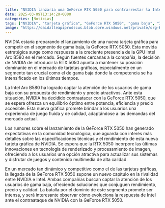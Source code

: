 ```yaml
---
title: "NVIDIA lanzaría una GeForce RTX 5050 para contrarrestar la Intel Arc B580"
date: 2025-03-09T13:14:20+0000
categories: [Noticias]
tags: ["NVIDIA", "tarjeta gráfica", "GeForce RTX 5050", "gama baja", "Intel Arc B580", "rendimiento", "mercado."]
image: "https://oaidalleapiprodscus.blob.core.windows.net/private/org-HKmKxpuNw3Y88lm4EBrIPq0n/user-ZwiCXOggLL8ZNNKE2g7rXFmV/img-5inKAh1HZPk4qbSzA6boBKMy.png?st=2025-03-09T12%3A14%3A20Z&se=2025-03-09T14%3A14%3A20Z&sp=r&sv=2024-08-04&sr=b&rscd=inline&rsct=image/png&skoid=d505667d-d6c1-4a0a-bac7-5c84a87759f8&sktid=a48cca56-e6da-484e-a814-9c849652bcb3&skt=2025-03-09T03%3A46%3A56Z&ske=2025-03-10T03%3A46%3A56Z&sks=b&skv=2024-08-04&sig=ppTHNFBe5daJZ2CajHftB6CXRlTHavcFjMokI%2BcQtvQ%3D"
---
```


NVIDIA estaría preparando el lanzamiento de una nueva tarjeta gráfica para competir en el segmento de gama baja, la GeForce RTX 5050. Esta movida estratégica surge como respuesta a la creciente presencia de la GPU Intel Arc B580 en el mercado. Según fuentes cercanas a la compañía, la decisión de NVIDIA de introducir la RTX 5050 apunta a mantener su posición dominante en el mercado de tarjetas gráficas, especialmente en un segmento tan crucial como el de gama baja donde la competencia se ha intensificado en los últimos tiempos.

La Intel Arc B580 ha logrado captar la atención de los usuarios de gama baja con su propuesta de rendimiento y precio atractivos. Ante esta situación, NVIDIA ha decidido contraatacar con la GeForce RTX 5050, que se espera ofrezca un equilibrio óptimo entre potencia, eficiencia y precio accesible. Esta nueva gráfica promete brindar a los usuarios una experiencia de juego fluida y de calidad, adaptándose a las demandas del mercado actual.

Los rumores sobre el lanzamiento de la GeForce RTX 5050 han generado expectativas en la comunidad tecnológica, que aguarda con interés más detalles sobre las especificaciones técnicas y el rendimiento de esta nueva tarjeta gráfica de NVIDIA. Se espera que la RTX 5050 incorpore las últimas innovaciones en tecnología de renderizado y procesamiento de imagen, ofreciendo a los usuarios una opción atractiva para actualizar sus sistemas y disfrutar de juegos y contenido multimedia de alta calidad.

En un mercado tan dinámico y competitivo como el de las tarjetas gráficas, la llegada de la GeForce RTX 5050 supone un nuevo capítulo en la rivalidad entre NVIDIA e Intel. Ambas compañías buscan captar la atención de los usuarios de gama baja, ofreciendo soluciones que conjuguen rendimiento, precio y calidad. La batalla por el dominio de este segmento promete ser intensa, y será interesante observar cómo evoluciona la respuesta de Intel ante el contraataque de NVIDIA con la GeForce RTX 5050.
    
